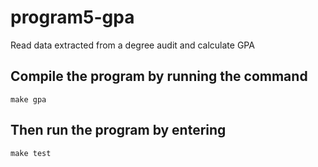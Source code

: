 # program5-gpa
Read data extracted from a degree audit and calculate GPA

## Compile the program by running the command
```
make gpa
```

## Then run the program by entering 
```
make test
```
